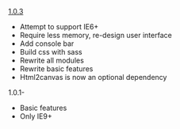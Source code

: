 [1.0.3](//github.com/zudd/emujs/releases/tag/1.0.3)
- Attempt to support IE6+
- Require less memory, re-design user interface
- Add console bar
- Build css with sass
- Rewrite all modules
- Rewrite basic features
- Html2canvas is now an optional dependency

1.0.1-
- Basic features
- Only IE9+